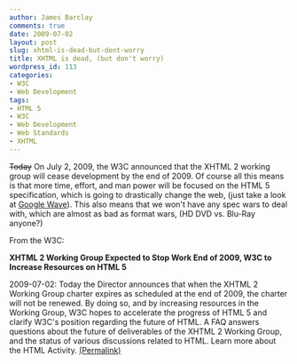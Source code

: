 ```yaml
---
author: James Barclay
comments: true
date: 2009-07-02
layout: post
slug: xhtml-is-dead-but-dont-worry
title: XHTML is dead, (but don't worry)
wordpress_id: 113
categories:
- W3C
- Web Development
tags:
- HTML 5
- W3C
- Web Development
- Web Standards
- XHTML
---
```


<strike>Today</strike> On July 2, 2009, the W3C announced that the XHTML 2 working group will cease development by the end of 2009. Of course all this means is that more time, effort, and man power will be focused on the HTML 5 specification, which is going to drastically change the web, (just take a look at [Google Wave](http://wave.google.com/)). This also means that we won't have any spec wars to deal with, which are almost as bad as format wars, (HD DVD vs. Blu-Ray anyone?)

From the W3C:

**XHTML 2 Working Group Expected to Stop Work End of 2009, W3C to Increase Resources on HTML 5**

2009-07-02: Today the Director announces that when the XHTML 2 Working Group charter expires as scheduled at the end of 2009, the charter will not be renewed. By doing so, and by increasing resources in the Working Group, W3C hopes to accelerate the progress of HTML 5 and clarify W3C's position regarding the future of HTML. A FAQ answers questions about the future of deliverables of the XHTML 2 Working Group, and the status of various discussions related to HTML. Learn more about the HTML Activity. [(Permalink)](http://www.w3.org/News/2009#item119)

